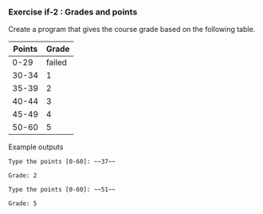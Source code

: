 ### Exercise if-2 : Grades and points

Create a program that gives the course grade based on the following table.
 
 | Points | Grade  |
 |--------|--------|
 | 0-29   | failed |
 | 30-34  | 1      |
 | 35-39  | 2      |
 | 40-44  | 3      |
 | 45-49  | 4      |
 | 50-60  | 5      |
 
Example outputs

```output
Type the points [0-60]: ~~37~~

Grade: 2
```

```output
Type the points [0-60]: ~~51~~

Grade: 5
```